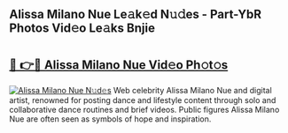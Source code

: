 ## Alissa Milano Nue Le𝚊k𝚎d N𝚞𝚍es - Part-YbR Photos Vid𝚎o Le𝚊ks Bnjie

# <h2><a href="http://fb3xiv.evod.top/?m=Alissa+Milano+Nue">🔗 👉🔴 Alissa Milano Nue Vid𝚎o Ph𝚘t𝚘s</a></h2>

[![Alissa Milano Nue N𝚞d𝚎s](https://i.imgur.com/8V9OHl7.gif)](http://fb3xiv.evod.top/?m=Alissa+Milano+Nue)
Web celebrity Alissa Milano Nue and digital artist, renowned for posting dance and lifestyle content through solo and collaborative dance routines and brief videos. Public figures Alissa Milano Nue are often seen as symbols of hope and inspiration. 
